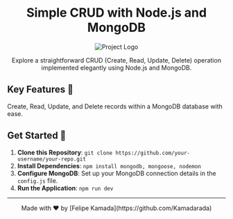 <h1 align="center">Simple CRUD with Node.js and MongoDB</h1>

<p align="center">
  <img src="your-image-link-here" alt="Project Logo">
</p>

<p align="center">
  Explore a straightforward CRUD (Create, Read, Update, Delete) operation implemented elegantly using Node.js and MongoDB.
</p>

## Key Features 🚀

 Create, Read, Update, and Delete records within a MongoDB database with ease.

## Get Started 🌟

1. **Clone this Repository**: `git clone https://github.com/your-username/your-repo.git`
2. **Install Dependencies**: `npm install mongodb, mongoose, nodemon`
3. **Configure MongoDB**: Set up your MongoDB connection details in the `config.js` file.
4. **Run the Application**: `npm run dev`


---

<p align="center">
  Made with ❤️ by [Felipe Kamada](https://github.com/Kamadarada)
</p>
